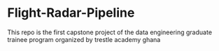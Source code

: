 # Flight-Radar-Pipeline
This repo is the first capstone project of the data engineering graduate trainee program organized by trestle academy ghana
